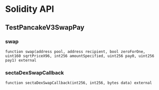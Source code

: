 # Solidity API

## TestPancakeV3SwapPay

### swap

```solidity
function swap(address pool, address recipient, bool zeroForOne, uint160 sqrtPriceX96, int256 amountSpecified, uint256 pay0, uint256 pay1) external
```

### sectaDexSwapCallback

```solidity
function sectaDexSwapCallback(int256, int256, bytes data) external
```

